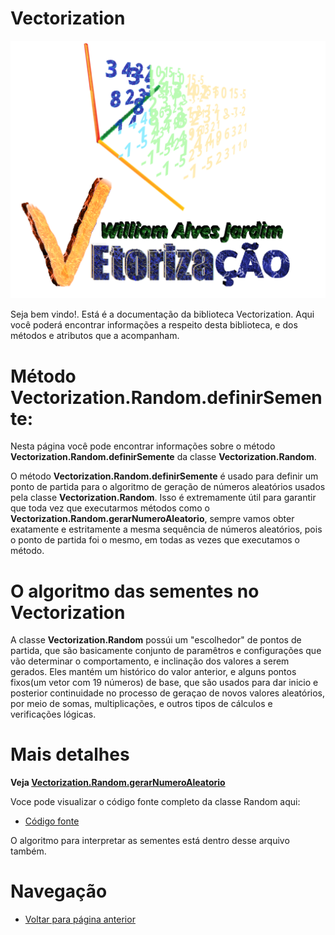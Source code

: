 # Vectorization
![Logo do projeto](https://github.com/WilliamJardim/Vectorization/blob/main/imagens/logo512x512.png)

Seja bem vindo!. Está é a documentação da biblioteca Vectorization.
Aqui você poderá encontrar informações a respeito desta biblioteca, e dos métodos e atributos que a acompanham.

# Método Vectorization.Random.definirSemente:
Nesta página você pode encontrar informações sobre o método **Vectorization.Random.definirSemente** da classe **Vectorization.Random**.

O método **Vectorization.Random.definirSemente** é usado para definir um ponto de partida para o algoritmo de geração de números aleatórios usados pela classe **Vectorization.Random**. Isso é extremamente útil para garantir que toda vez que executarmos métodos como o **Vectorization.Random.gerarNumeroAleatorio**, sempre vamos obter exatamente e estritamente a mesma sequência de números aleatórios, pois o ponto de partida foi o mesmo, em todas as vezes que executamos o método.

# O algoritmo das sementes no Vectorization
A classe **Vectorization.Random** possúi um "escolhedor" de pontos de partida, que são basicamente conjunto de paramêtros e configurações que vão determinar o comportamento, e inclinação dos valores a serem gerados. Eles mantém um histórico do valor anterior, e alguns pontos fixos(um vetor com 19 números) de base, que são usados para dar inicio e posterior continuidade no processo de geraçao de novos valores aleatórios, por meio de somas, multiplicações, e outros tipos de cálculos e verificações lógicas.

# Mais detalhes
**Veja [Vectorization.Random.gerarNumeroAleatorio](GerarNumeroAleatorio/page.md)**

Voce pode visualizar o código fonte completo da classe Random aqui:
* [Código fonte](https://github.com/WilliamJardim/Vectorization/blob/main/src/Random.js)

O algoritmo para interpretar as sementes está dentro desse arquivo também.

# Navegação
* [Voltar para página anterior](../page.md)